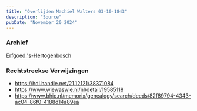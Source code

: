 ```yaml
---
title: "Overlijden Machiel Walters 03-10-1843"
description: "Source"
pubDate: "November 20 2024"
---
```


### Archief
[Erfgoed 's-Hertogenbosch](https://www.erfgoedshertogenbosch.nl/)

### Rechtstreekse Verwijzingen
- https://hdl.handle.net/21.12121/38371084
- https://www.wiewaswie.nl/nl/detail/19585118
- https://www.bhic.nl/memorix/genealogy/search/deeds/82f89794-4343-ac04-86f0-4188d14a89ea